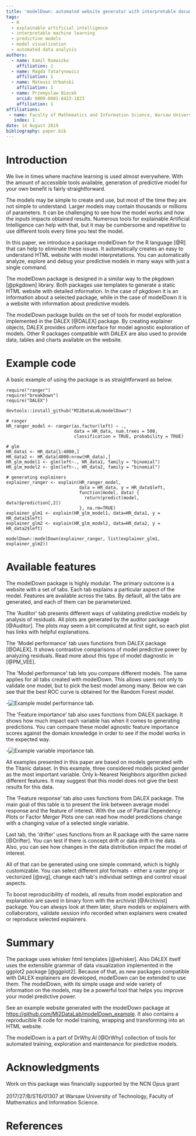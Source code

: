 ```yaml
---
title: 'modelDown: automated website generator with interpretable documentation for predictive machine learning models'
tags:
  - R
  - explainable artificial intelligence
  - interpretable machine learning
  - predictive models
  - model visualization
  - automated data analysis
authors:
  - name: Kamil Romaszko
    affiliation: 1
  - name: Magda Tatarynowicz
    affiliation: 1
  - name: Mateusz Urbański
    affiliation: 1
  - name: Przemyslaw Biecek
    orcid: 0000-0001-8423-1823
    affiliation: 1
affiliations:
 - name: Faculty of Mathematics and Information Science, Warsaw University of Technology
   index: 1
date: 14 August 2019
bibliography: paper.bib
---
```


# Introduction

We live in times where machine learning is used almost everywhere. With the amount of accessible tools available, generation of predictive model for your own benefit is fairly straightforward. 

The models may be simple to create and use, but most of the time they are not simple to understand. Larger models may contain thousands or millions of parameters. It can be challenging to see how the model works and how the inputs impacts obtained results. Numerous tools for explainable Artificial Intelligence can help with that, but it may be cumbersome and repetitive to use different tools every time you test the model. 

In this paper, we introduce a package modelDown for the R language [@R] that can help to eliminate these issues. It automatically creates an easy to understand HTML website with model interpretations. You can automatically analyze, explore and debug your predictive models in many ways with just a single command.

The modelDown package is designed in a similar way to the pkgdown [@pkgdown] library. Both packages use templates to generate a static HTML website with detailed information. In the case of pkgdown it is an information about a selected package, while in the case of modelDown it is a website with information about predictive models.

The modelDown package builds on the set of tools for model exploration implemented in the DALEX [@DALEX] package. By creating explainer objects, DALEX provides uniform interface for model agnostic exploration of models. Other R packages compatible with DALEX are also used to provide data, tables and charts available on the website.

# Example code

A basic example of using the package is as straightforward as below.

```
require("ranger")
require("breakDown")
require("DALEX")

devtools::install_github("MI2DataLab/modelDown")

# ranger
HR_ranger_model <- ranger(as.factor(left) ~ .,
                          data = HR_data, num.trees = 500,
                          classification = TRUE, probability = TRUE)

# glm
HR_data1 <- HR_data[1:4000,]
HR_data2 <- HR_data[4000:nrow(HR_data),]
HR_glm_model1 <- glm(left~., HR_data1, family = "binomial")
HR_glm_model2 <- glm(left~., HR_data2, family = "binomial")

# generating explainers
explainer_ranger <- explain(HR_ranger_model,
                            data = HR_data, y = HR_data$left,
                            function(model, data) {
                              return(predict(model, data)$prediction[,2])
                            }, na.rm=TRUE)
explainer_glm1 <- explain(HR_glm_model1, data=HR_data1, y = HR_data1$left)
explainer_glm2 <- explain(HR_glm_model2, data=HR_data2, y = HR_data2$left)

modelDown::modelDown(explainer_ranger, list(explainer_glm1, explainer_glm2))
```

# Available features

The modelDown package is highly modular. The primary outcome is a website with a set of tabs. Each tab explains a particular aspect of the model. Features are available across the tabs. By default, all the tabs are generated, and each of them can be parameterized. 

The 'Auditor' tab presents different ways of validating predictive models by analysis of residuals. All plots are generated by the auditor package [@Auditor]. The plots may seem a bit complicated at first sight, so each plot has links with helpful explanations. 

The 'Model performance' tab uses functions from DALEX package [@DALEX]. It shows contrastive comparisons of model predictive power by analyzing residuals. Read more about this type of model diagnostic in [@PM_VEE].

The 'Model performance' tab lets you compare different models. The same applies for all tabs created with modelDown. This allows users not only to validate one model, but to pick the best model among many. Below we can see that the best ROC curve is obtained for the Random Forest model.

-![Example model performance tab.](paper_images/model_performance.png)

The 'Feature importance' tab also uses functions from DALEX package. It shows how much impact each variable has when it comes to generating predictions. You can compare these model agnostic feature importance scores against the domain knowledge in order to see if the model works in the expected way.

-![Example variable importance tab.](paper_images/variable_importance.png)

All examples presented in this paper are based on models generated with the Titanic dataset. In this example, three considered models picked gender as the most important variable. Only k-Nearest Neighbors algorithm picked different features. It may suggest that this model does not give the best results for this data.

The 'Feature response' tab also uses functions from DALEX package. The main goal of this table is to present the link between average model response and the feature of interest. With the use of Partial Dependency Plots or Factor Merger Plots one can read how model predictions change with a changing value of a selected single variable.

Last tab, the 'drifter' uses functions from an R package with the same name [@Drifter]. You can test if there is concept drift or data drift in the data. Also, you can see how changes in the data distribution impact the model of interest.

All of that can be generated using one simple command, which is highly customizable. You can select different plot formats - either a raster png or vectorized [@svg], change each tab's individual settings and control visual aspects.  

To boost reproducibility of models, all results from model exploration and explanation are saved in binary form with the archivist [@Archivist] package. You can always look at them later, share models or explainers with collaborators, validate session info recorded when explainers were created or reproduce selected explainers.

# Summary

The package uses whisker html templates [@whisker]. Also DALEX itself uses the extensible grammar of data visualization implemented in the ggplot2 package [@ggplot2]. Because of that, as new packages compatible with DALEX explainers are developed, modelDown can be extended to use them. The modelDown, with its simple usage and wide variety of information on the models, may be a powerful tool that helps you improve your model predictive power.

See an example website generated with the modelDown package at https://github.com/MI2DataLab/modelDown_example. It also contains a reproducible R code for model training, wrapping and transforming into an HTML website.

The modelDown is a part of DrWhy.AI [@DrWhy] collection of tools for automated training, exploration and maintenance for predictive models.

# Acknowledgments

Work on this package was financially supported by the NCN Opus grant<br/>  
2017/27/B/ST6/01307 at Warsaw University of Technology, Faculty of Mathematics and Information Science.

# References


